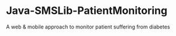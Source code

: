 Java-SMSLib-PatientMonitoring
=============================

A web &amp; mobile approach to monitor patient suffering from diabetes 
